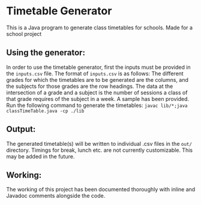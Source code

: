 # Timetable Generator
This is a Java program to generate class timetables for schools. Made for a school project
## Using the generator:
In order to use the timetable generator, first the inputs must be provided in the `inputs.csv` file. 
The format of `inputs.csv` is as follows:
The different grades for which the timetables are to be generated are the columns, and the subjects for those grades are the row headings. The data at the intersection of a grade and a subject is the number of sessions a class of that grade requires of the subject in a week. A sample has been provided. 
Run the following command to generate the timetables:
`javac lib/*;java classTimeTable.java -cp ./lib`
## Output:
The generated timetable(s) will be written to individual .csv files in the `out/` directory. Timings for break, lunch etc. are not currently customizable. This may be added in the future.

## Working:
The working of this project has been documented thoroughly with inline and Javadoc comments alongside the code.